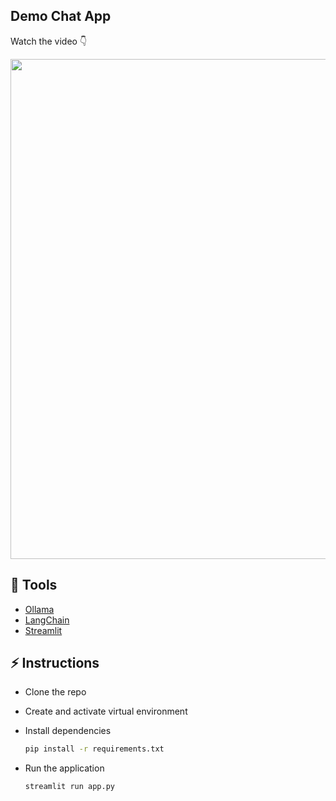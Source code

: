 ## Demo Chat App

Watch the video 👇


<a href="https://youtu.be/k8I8nsml47g">
<img src="https://i.imgur.com/aieAoXx.png" width="800">
</a>


## 🔨 Tools

- [Ollama](https://ollama.dev)
- [LangChain](https://python.langchain.com/docs/introduction/)
- [Streamlit](https://docs.streamlit.io/)

## ⚡️ Instructions

- Clone the repo
- Create and activate virtual environment
- Install dependencies

  ```sh
  pip install -r requirements.txt
  ```
- Run the application

  ```sh
  streamlit run app.py
  ```
